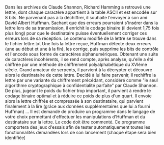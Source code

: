 Dans les archives de Claude Shannon, Richard Hamming a retrouvé une lettre, dont chaque caractère
appartient à la table ASCII et est encodée sur 8 bits. Ne parvenant pas à la déchiffrer, il souhaite
l'envoyer à son ami David Albert Huffman. Sachant que des erreurs pourraient s'insérer dans la lettre
lors de sa transmission, il enrichit le codage binaire (il devient 1,75 fois plus long) pour que le
destinataire puisse éventuellement corriger ces erreurs lors de sa réception. Le contenu modifié de la
lettre se trouve dans le fichier lettre.txt
Une fois la lettre reçue, Huffman détecte deux erreurs (une au début et une à la fin), les corrige, puis
supprime les bits de contrôle et l'encode sous forme de caractères alphanumériques. Obtenant une
suite de caractères incohérents, il se rend compte, après analyse, qu'elle a été chiffrée par une méthode
de chiffrement polyalphabétique du XVIème siècle. Grand amateur de serpents, il parvient à la décrypter
et découvre alors le destinataire de cette lettre.
Decidé à lui faire parvenir, il rechiffre la lettre par une variante du chiffrement précédant, considéré
comme "le seul algorithme cryptographique à confidentialité parfaite" par Claude Shannon. De plus,
jugeant le poids du fichier trop important, il parvient à rendre le codage binaire optimal et à réduire ce
poids de plus d'un quart.
Il envoie alors la lettre chiffrée et compressée à son destinataire, qui parvient finalement à la lire
(grâce aux données supplémentaires que lui a fourni Huffman) ...
Il est demandé de produire un programme dans le langage de votre choix permettant d'effectuer les
manipulations d'Huffman et du destinataire sur la lettre. Le code doit être commenté. Ce programme
comportera des jeux d'essais afin de tester automatiquement toutes les fonctionnalités demandées lors
de son lancement (chaque étape sera bien identifiée)
